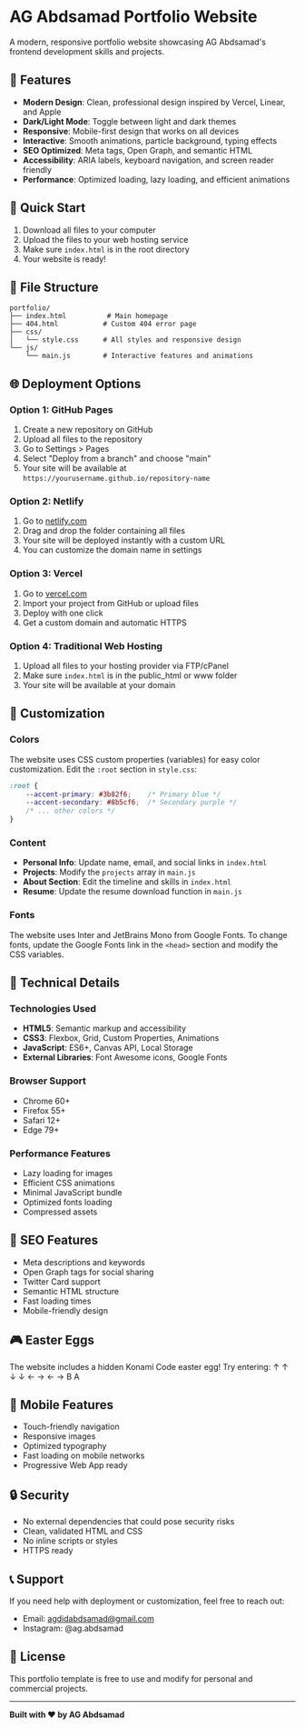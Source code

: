 # AG Abdsamad Portfolio Website

A modern, responsive portfolio website showcasing AG Abdsamad's frontend development skills and projects.

## 🌟 Features

- **Modern Design**: Clean, professional design inspired by Vercel, Linear, and Apple
- **Dark/Light Mode**: Toggle between light and dark themes
- **Responsive**: Mobile-first design that works on all devices
- **Interactive**: Smooth animations, particle background, typing effects
- **SEO Optimized**: Meta tags, Open Graph, and semantic HTML
- **Accessibility**: ARIA labels, keyboard navigation, and screen reader friendly
- **Performance**: Optimized loading, lazy loading, and efficient animations

## 🚀 Quick Start

1. Download all files to your computer
2. Upload the files to your web hosting service
3. Make sure `index.html` is in the root directory
4. Your website is ready!

## 📁 File Structure

```
portfolio/
├── index.html          # Main homepage
├── 404.html           # Custom 404 error page
├── css/
│   └── style.css      # All styles and responsive design
└── js/
    └── main.js        # Interactive features and animations
```

## 🌐 Deployment Options

### Option 1: GitHub Pages
1. Create a new repository on GitHub
2. Upload all files to the repository
3. Go to Settings > Pages
4. Select "Deploy from a branch" and choose "main"
5. Your site will be available at `https://yourusername.github.io/repository-name`

### Option 2: Netlify
1. Go to [netlify.com](https://netlify.com)
2. Drag and drop the folder containing all files
3. Your site will be deployed instantly with a custom URL
4. You can customize the domain name in settings

### Option 3: Vercel
1. Go to [vercel.com](https://vercel.com)
2. Import your project from GitHub or upload files
3. Deploy with one click
4. Get a custom domain and automatic HTTPS

### Option 4: Traditional Web Hosting
1. Upload all files to your hosting provider via FTP/cPanel
2. Make sure `index.html` is in the public_html or www folder
3. Your site will be available at your domain

## 🎨 Customization

### Colors
The website uses CSS custom properties (variables) for easy color customization. Edit the `:root` section in `style.css`:

```css
:root {
    --accent-primary: #3b82f6;    /* Primary blue */
    --accent-secondary: #8b5cf6;  /* Secondary purple */
    /* ... other colors */
}
```

### Content
- **Personal Info**: Update name, email, and social links in `index.html`
- **Projects**: Modify the `projects` array in `main.js`
- **About Section**: Edit the timeline and skills in `index.html`
- **Resume**: Update the resume download function in `main.js`

### Fonts
The website uses Inter and JetBrains Mono from Google Fonts. To change fonts, update the Google Fonts link in the `<head>` section and modify the CSS variables.

## 🔧 Technical Details

### Technologies Used
- **HTML5**: Semantic markup and accessibility
- **CSS3**: Flexbox, Grid, Custom Properties, Animations
- **JavaScript**: ES6+, Canvas API, Local Storage
- **External Libraries**: Font Awesome icons, Google Fonts

### Browser Support
- Chrome 60+
- Firefox 55+
- Safari 12+
- Edge 79+

### Performance Features
- Lazy loading for images
- Efficient CSS animations
- Minimal JavaScript bundle
- Optimized fonts loading
- Compressed assets

## 🎯 SEO Features

- Meta descriptions and keywords
- Open Graph tags for social sharing
- Twitter Card support
- Semantic HTML structure
- Fast loading times
- Mobile-friendly design

## 🎮 Easter Eggs

The website includes a hidden Konami Code easter egg! Try entering:
↑ ↑ ↓ ↓ ← → ← → B A

## 📱 Mobile Features

- Touch-friendly navigation
- Responsive images
- Optimized typography
- Fast loading on mobile networks
- Progressive Web App ready

## 🔒 Security

- No external dependencies that could pose security risks
- Clean, validated HTML and CSS
- No inline scripts or styles
- HTTPS ready

## 📞 Support

If you need help with deployment or customization, feel free to reach out:
- Email: agdidabdsamad@gmail.com
- Instagram: @ag.abdsamad

## 📄 License

This portfolio template is free to use and modify for personal and commercial projects.

---

**Built with ❤️ by AG Abdsamad**

